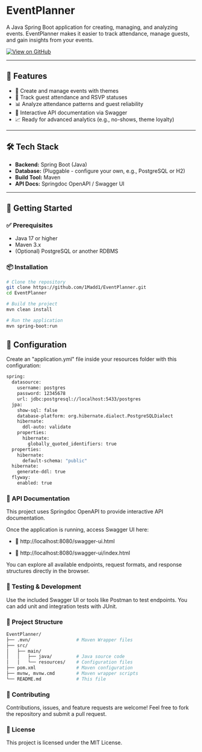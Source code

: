 # EventPlanner

A Java Spring Boot application for creating, managing, and analyzing events. EventPlanner makes it easier to track attendance, manage guests, and gain insights from your events.

[![View on GitHub](https://img.shields.io/badge/GitHub-View%20Project-blue?logo=github)](https://github.com/1Madd1/EventPlanner)

---

## 🌟 Features

- 📅 Create and manage events with themes
- 👥 Track guest attendance and RSVP statuses
- 📊 Analyze attendance patterns and guest reliability
- 📘 Interactive API documentation via Swagger
- 📈 Ready for advanced analytics (e.g., no-shows, theme loyalty)

---

## 🛠️ Tech Stack

- **Backend:** Spring Boot (Java)
- **Database:** (Pluggable - configure your own, e.g., PostgreSQL or H2)
- **Build Tool:** Maven
- **API Docs:** Springdoc OpenAPI / Swagger UI

---

## 🚀 Getting Started

### ✅ Prerequisites

- Java 17 or higher
- Maven 3.x
- (Optional) PostgreSQL or another RDBMS

### 📦 Installation

```bash
# Clone the repository
git clone https://github.com/1Madd1/EventPlanner.git
cd EventPlanner

# Build the project
mvn clean install

# Run the application
mvn spring-boot:run
```

## 🔌 Configuration
Create an "application.yml" file inside your resources folder with this configuration:
```bash
spring:
  datasource:
    username: postgres
    password: 12345678
    url: jdbc:postgresql://localhost:5433/postgres
  jpa:
    show-sql: false
    database-platform: org.hibernate.dialect.PostgreSQLDialect
    hibernate:
      ddl-auto: validate
    properties:
      hibernate:
        globally_quoted_identifiers: true
  properties:
    hibernate:
      default-schema: "public"
  hibernate:
    generate-ddl: true
  flyway:
    enabled: true
```
### 📘 API Documentation
This project uses Springdoc OpenAPI to provide interactive API documentation.

Once the application is running, access Swagger UI here:

- 🔗 http://localhost:8080/swagger-ui.html

- 🔗 http://localhost:8080/swagger-ui/index.html

You can explore all available endpoints, request formats, and response structures directly in the browser.

### 🧪 Testing & Development
Use the included Swagger UI or tools like Postman to test endpoints. You can add unit and integration tests with JUnit.

### 📂 Project Structure
```bash
EventPlanner/
├── .mvn/                 # Maven Wrapper files
├── src/
│   ├── main/
│   │   ├── java/         # Java source code
│   │   └── resources/    # Configuration files
├── pom.xml               # Maven configuration
├── mvnw, mvnw.cmd        # Maven wrapper scripts
└── README.md             # This file
```
### 🤝 Contributing
Contributions, issues, and feature requests are welcome!
Feel free to fork the repository and submit a pull request.

### 📄 License
This project is licensed under the MIT License.